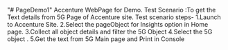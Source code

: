 "# PageDemo1" 
Accenture WebPage for Demo.
Test Scenario :To get the  Text details from 5G Page of Accenture site.
Test scenario steps-
1.Launch to Accenture Site.
2.Select the pageObject  for Insights option in Home page.
3.Collect all object details and filter the 5G Object
4.Select the 5G object .
5.Get the text from 5G Main page and Print in Console